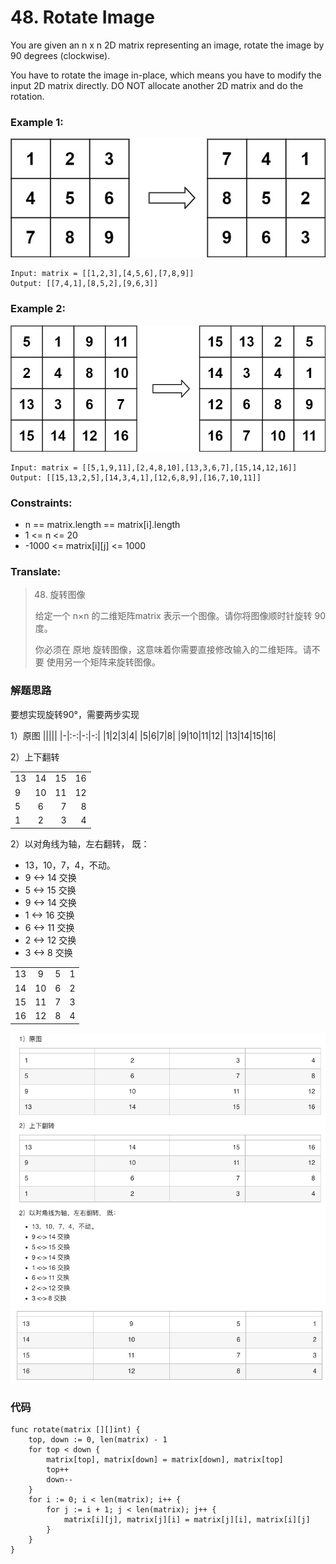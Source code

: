 # 48. Rotate Image

You are given an n x n 2D matrix representing an image, rotate the image by 90 degrees (clockwise).

You have to rotate the image in-place, which means you have to modify the input 2D matrix directly. DO NOT allocate another 2D matrix and do the rotation.

### Example 1:

![image description](mat1.jpeg)

```
Input: matrix = [[1,2,3],[4,5,6],[7,8,9]]
Output: [[7,4,1],[8,5,2],[9,6,3]]
```

### Example 2:

![image description](mat2.jpeg)

```
Input: matrix = [[5,1,9,11],[2,4,8,10],[13,3,6,7],[15,14,12,16]]
Output: [[15,13,2,5],[14,3,4,1],[12,6,8,9],[16,7,10,11]]
```


### Constraints:

* n == matrix.length == matrix[i].length
* 1 <= n <= 20
* -1000 <= matrix[i][j] <= 1000

### Translate:

> 48. 旋转图像
> 
> 给定一个 n×n 的二维矩阵matrix 表示一个图像。请你将图像顺时针旋转 90 度。
>
> 你必须在 原地 旋转图像，这意味着你需要直接修改输入的二维矩阵。请不要 使用另一个矩阵来旋转图像。


### 解题思路
要想实现旋转90°，需要两步实现

1）原图
|||||
|-|:-:|-:|-:|
|1|2|3|4|
|5|6|7|8|
|9|10|11|12|
|13|14|15|16|

2）上下翻转

|||||
|-|:-:|-:|-:|
|13|14|15|16|
|9|10|11|12|
|5|6|7|8|
|1|2|3|4|

2）以对角线为轴，左右翻转， 既：
* 13，10，7，4，不动。
* 9 <-> 14 交换
* 5 <-> 15 交换
* 9 <-> 14 交换
* 1 <-> 16 交换
* 6 <-> 11 交换
* 2 <-> 12 交换
* 3 <-> 8 交换

|||||
|-|:-:|-:|-:|
|13|9|5|1|
|14|10|6|2|
|15|11|7|3|
|16|12|8|4|
![image description](WX20221102-213226.png)
![image description](1667395961012.jpg)



### 代码

```golang
func rotate(matrix [][]int) {
	top, down := 0, len(matrix) - 1
	for top < down {
		matrix[top], matrix[down] = matrix[down], matrix[top]
		top++
		down--
	}
	for i := 0; i < len(matrix); i++ {
		for j := i + 1; j < len(matrix); j++ {
			matrix[i][j], matrix[j][i] = matrix[j][i], matrix[i][j]
		}
	}
}
```